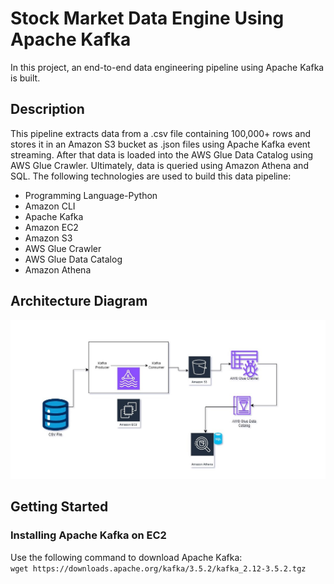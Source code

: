 # Stock Market Data Engine Using Apache Kafka
In this project, an end-to-end data engineering pipeline using Apache Kafka is built.

## Description
This pipeline extracts data from a .csv file containing 100,000+ rows and stores it in an Amazon S3 bucket as .json files using Apache Kafka event streaming. After that data is loaded into the AWS Glue Data Catalog using AWS Glue Crawler. Ultimately, data is queried using Amazon Athena and SQL. The following technologies are used to build this data pipeline:
- Programming Language-Python
- Amazon CLI
- Apache Kafka
- Amazon EC2
- Amazon S3
- AWS Glue Crawler
- AWS Glue Data Catalog
- Amazon Athena

## Architecture Diagram
![alt text](https://github.com/rjtkhanna/Kafka_stockMarket_dataEngine/blob/main/20240427_kafka_stock_market_project_diagram.jpg?raw=true)

## Getting Started
### Installing Apache Kafka on EC2
Use the following command to download Apache Kafka: \
`wget https://downloads.apache.org/kafka/3.5.2/kafka_2.12-3.5.2.tgz`


